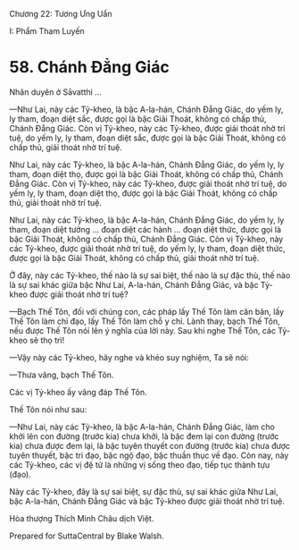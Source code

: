  

Chương 22: Tương Ưng Uẩn

I: Phẩm Tham Luyến

# 58\. Chánh Ðẳng Giác

Nhân duyên ở Sāvatthi …

—Như Lai, này các Tỷ-kheo, là bậc A-la-hán, Chánh Ðẳng Giác, do yếm ly, ly tham, đoạn diệt sắc, được gọi là bậc Giải Thoát, không có chấp thủ, Chánh Ðẳng Giác. Còn vị Tỷ-kheo, này các Tỷ-kheo, được giải thoát nhờ trí tuệ, do yếm ly, ly tham, đoạn diệt sắc, được gọi là bậc Giải Thoát, không có chấp thủ, giải thoát nhờ trí tuệ.

Như Lai, này các Tỷ-kheo, là bậc A-la-hán, Chánh Ðẳng Giác, do yếm ly, ly tham, đoạn diệt thọ, được gọi là bậc Giải Thoát, không có chấp thủ, Chánh Ðẳng Giác. Còn vị Tỷ-kheo, này các Tỷ-kheo, được giải thoát nhờ trí tuệ, do yếm ly, ly tham, đoạn diệt thọ, được gọi là bậc Giải Thoát, không có chấp thủ, giải thoát nhờ trí tuệ.

Như Lai, này các Tỷ-kheo, là bậc A-la-hán, Chánh Ðẳng Giác, do yếm ly, ly tham, đoạn diệt tưởng … đoạn diệt các hành … đoạn diệt thức, được gọi là bậc Giải Thoát, không có chấp thủ, Chánh Ðẳng Giác. Còn vị Tỷ-kheo, này các Tỷ-kheo, được giải thoát nhờ trí tuệ, do yếm ly, ly tham, đoạn diệt thức, được gọi là bậc Giải Thoát, không có chấp thủ, giải thoát nhờ trí tuệ.

Ở đây, này các Tỷ-kheo, thế nào là sự sai biệt, thế nào là sự đặc thù, thế nào là sự sai khác giữa bậc Như Lai, A-la-hán, Chánh Ðẳng Giác, và bậc Tỷ-kheo được giải thoát nhờ trí tuệ?

—Bạch Thế Tôn, đối với chúng con, các pháp lấy Thế Tôn làm căn bản, lấy Thế Tôn làm chỉ đạo, lấy Thế Tôn làm chỗ y chỉ. Lành thay, bạch Thế Tôn, nếu được Thế Tôn nói lên ý nghĩa của lời này. Sau khi nghe Thế Tôn, các Tỷ-kheo sẽ thọ trì!

—Vậy này các Tỷ-kheo, hãy nghe và khéo suy nghiệm, Ta sẽ nói:

—Thưa vâng, bạch Thế Tôn.

Các vị Tỷ-kheo ấy vâng đáp Thế Tôn.

Thế Tôn nói như sau:

—Như Lai, này các Tỷ-kheo, là bậc A-la-hán, Chánh Ðẳng Giác, làm cho khởi lên con đường (trước kia) chưa khởi, là bậc đem lại con đường (trước kia) chưa được đem lại, là bậc tuyên thuyết con đường (trước kia) chưa được tuyên thuyết, bậc tri đạo, bậc ngộ đạo, bậc thuần thục về đạo. Còn nay, này các Tỷ-kheo, các vị đệ tử là những vị sống theo đạo, tiếp tục thành tựu (đạo).

Này các Tỷ-kheo, đây là sự sai biệt, sự đặc thù, sự sai khác giữa Như Lai, bậc A-la-hán, Chánh Ðẳng Giác và bậc Tỷ-kheo được giải thoát nhờ trí tuệ.

Hòa thượng Thích Minh Châu dịch Việt.

Prepared for SuttaCentral by Blake Walsh.
